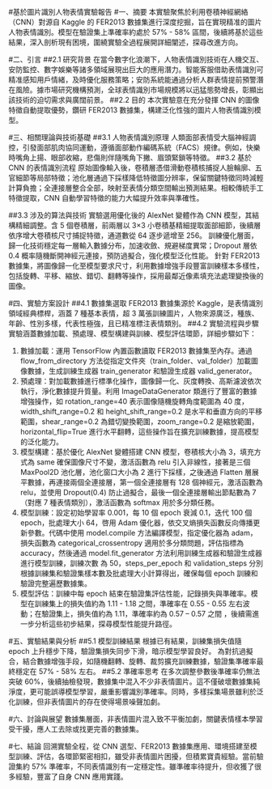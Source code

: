 #基於圖片識別人物表情實驗報告
#一、摘要
本實驗聚焦於利用卷積神經網絡（CNN）對源自 Kaggle 的 FER2013 數據集進行深度挖掘，旨在實現精准的圖片人物表情識別。模型在驗證集上準確率約處於 57% - 58% 區間，後續將基於這些結果，深入剖析現有困境，圍繞實驗全過程展開詳細闡述，探尋改進方向。

#二、引言
##2.1 研究背景
在當今數字化浪潮下，人物表情識別技術在人機交互、安防監控、數字娛樂等諸多領域展現出巨大的應用潛力。智能客服借助表情識別可精准感知用戶情緒，及時優化服務策略；安防系統能通過分析人群表情提前預警潛在風險。據市場研究機構預測，全球表情識別市場規模將以迅猛態勢增長，彰顯出該技術的迫切需求與廣闊前景。
##2.2 目的
本次實驗意在充分發揮 CNN 的圖像特徵自動提取優勢，鑽研 FER2013 數據集，構建泛化性強的圖片人物表情識別模型。

#三、相關理論與技術基礎
##3.1 人物表情識別原理
人類面部表情受大腦神經調控，引發面部肌肉協同運動，遵循面部動作編碼系統（FACS）規律。例如，快樂時嘴角上揚、眼部收縮，悲傷則伴隨嘴角下撇、眉頭緊鎖等特徵。
##3.2 基於 CNN 的表情識別流程
原始圖像輸入後，卷積層憑借滑動卷積核捕捉人臉輪廓、五官細節等局部特徵；池化層通過下採樣降低特徵圖分辨率，保留關鍵特徵同時減輕計算負擔；全連接層整合全部，映射至表情分類空間輸出預測結果。相較傳統手工特徵提取，CNN 自動學習特徵的能力大幅提升效率與準確性。

##3.3 涉及的算法與技術
實驗選用優化後的 AlexNet 變體作為 CNN 模型，其結構精細調整。含 5 個卷積層，前兩層以 3×3 小卷積基精細提取面部細節，後續層依序增大卷積核尺寸捕捉特徵，通道數從 64 逐步遞增至 256。
訓練優化層面，歸一化技術穩定每一層輸入數據分布，加速收斂、規避梯度異常；Dropout 層依 0.4 概率隨機斷開神經元連接，預防過擬合，強化模型泛化性能。
針對 FER2013 數據集，將圖像歸一化至模型要求尺寸，利用數據增強手段豐富訓練樣本多樣性，包括旋轉、平移、縮放、錯切、翻轉等操作，採用最鄰近像素填充法處理變換後的圖像。

#四、實驗方案設計
##4.1 數據集選取
FER2013 數據集源於 Kaggle，是表情識別領域經典標桿，涵蓋 7 種基本表情，超 3 萬張訓練圖片，人物來源廣泛，種族、年齡、性別多樣，代表性極強，且已精准標注表情類別。
##4.2 實驗流程與步驟
實驗涵蓋數據加載、預處理、模型構建與訓練、模型評估環節，詳細步驟如下：
1. 數據加載：運用 TensorFlow 內置函數讀取 FER2013 數據集至內存。通過 flow_from_directory 方法從指定文件夾（train_folder、val_folder）加載圖像數據，生成訓練生成器 train_generator 和驗證生成器 valid_generator。
2. 預處理：對加載數據進行標準化操作，圖像歸一化、灰度轉換、高斯濾波依次執行，淨化數據提升質量。利用 ImageDataGenerator 類進行了豐富的數據增強操作，如 rotation_range=40 表示圖像隨機旋轉角度範圍為 40 度，width_shift_range=0.2 和 height_shift_range=0.2 是水平和垂直方向的平移範圍，shear_range=0.2 為錯切變換範圍，zoom_range=0.2 是縮放範圍，horizontal_flip=True 進行水平翻轉，這些操作旨在擴充訓練數據，提高模型的泛化能力。
3. 模型構建：基於優化 AlexNet 變體搭建 CNN 模型，卷積核大小為 3，填充方式為 same 確保圖像尺寸不變，激活函數為 relu 引入非線性，接著是三個 MaxPool2D 池化層，池化窗口大小為 2 進行下採樣，之後通過 Flatten 層展平數據，再連接兩個全連接層，第一個全連接層有 128 個神經元，激活函數為 relu，並使用 Dropout(0.4) 防止過擬合，最後一個全連接層輸出節點數為 7（對應 7 種表情類別），激活函數為 softmax 用於多分類任務。
4. 模型訓練：設定初始學習率 0.001，每 10 個 epoch 衰減 0.1，迭代 100 個 epoch，批處理大小 64，啓用 Adam 優化器，依交叉熵損失函數反向傳播更新參數。代碼中使用 model.compile 方法編譯模型，指定優化器為 adam，損失函數為 categorical_crossentropy 適用於多分類問題，評估指標為 accuracy，然後通過 model.fit_generator 方法利用訓練生成器和驗證生成器進行模型訓練，訓練次數 為 50，steps_per_epoch 和 validation_steps 分別根據訓練集和驗證集樣本數及批處理大小計算得出，確保每個 epoch 訓練和驗證完整遍歷數據集。
5. 模型評估：訓練中每 epoch 結束在驗證集評估性能，記錄損失與準確率。模型在訓練集上的損失值約為 1.11 - 1.18 之間，準確率在 0.55 - 0.55 左右波動；在驗證集上，損失值約為 1.11，準確率約為 0.57 – 0.57 之間 ，後續需進一步分析這些初步結果，探尋模型性能提升路徑。
 

#五、實驗結果與分析
##5.1 模型訓練結果
根據已有結果，訓練集損失值隨 epoch 上升穩步下降，驗證集損失同步下滑，暗示模型學習良好。
為對抗過擬合，結合數據增強手段，如隨機翻轉、旋轉、裁剪擴充訓練數據，驗證集準確率最終穩定在 57% - 58% 左右。
##5.2 準確率思考
在多次調整參數後準確率仍無法突破 60%，後續抽檢發現，數據集中混入不少非表情圖片。這不僅破壞數據集純淨度，更可能誤導模型學習，嚴重影響識別準確率。同時，多樣採集場景雖利於泛化訓練，但非表情圖片的存在使得場景噪聲加劇。

#六、討論與展望
數據集層面，非表情圖片混入致不平衡加劇，關鍵表情樣本學習受干擾，應人工去除或找更完善的數據集。

#七、結論
回溯實驗全程，從 CNN 選型、FER2013 數據集應用、環境搭建至模型訓練、評估，各環節緊密相扣，雖受非表情圖片困擾，但積累寶貴經驗。當前驗證集約 57% 準確率，不同表情識別有一定穩定性。雖準確率待提升，但收獲了很多經驗，豐富了自身 CNN 應用實踐。
